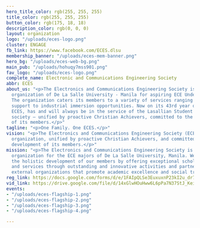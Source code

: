 ```yaml
---
hero_title_color: rgb(255, 255, 255)
title_color: rgb(255, 255, 255)
button_color: rgb(175, 18, 18)
description_color: rgb(0, 0, 0)
layout: organization
logo: "/uploads/eces-logo.png"
cluster: ENGAGE
fb_link: https://www.facebook.com/ECES.dlsu
membership_banner: "/uploads/eces-mem-banner.png"
hero_bg: "/uploads/eces-web-bg.png"
main_pub: "/uploads/hohuqy7mss901.png"
fav_logo: "/uploads/eces-logo.png"
complete_name: Electronic and Communications Engineering Society
abbr: ECES
about_us: "<p>The Electronics and Communications Engineering Society is the premier
  organization of De La Salle University - Manila for aspiring ECE Undergraduates.
  The organization caters its members to a variety of services ranging from academic
  support to industrial immersion opportunities. Now on its 43rd year of operation,
  ECES, has and will always be in the service of the Lasallian Student body and of
  society – unified by proactive Christian Achievers, committed to the holistic development
  of its members.</p>"
tagline: "<p>One Family. One ECES.</p>"
vision: "<p>The Electronics and Communications Engineering Society (ECES) is a premier
  organization, unified by proactive Christian Achievers, and committed to the holistic
  development of its members.</p>"
mission: "<p>The Electronics and Communications Engineering Society is the professional
  organization for the ECE majors of De La Salle University, Manila. We aim to address
  the holistic development of our members by offering exceptional scholastic programs
  and services through outstanding and innovative activities and partnerships with
  external organizations that promote academic excellence and social transformation.</p>"
reg_link: https://docs.google.com/forms/d/e/1FAIpQLSe3EuxuxnP23kI2u_dr7VuHT6wzkGWS6o12x3UzXR27d-tGig/viewform
vid_link: https://drive.google.com/file/d/14xGlwHOuHww6L6pPa7N37StJ_KeiFBaB/preview
events:
- "/uploads/eces-flagship-1.png"
- "/uploads/eces-flagship-2.png"
- "/uploads/eces-flagship-3.png"
- "/uploads/eces-flagship-4.png"

---
```

